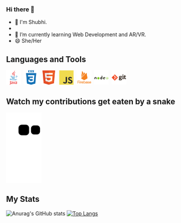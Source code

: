 ### Hi there 👋

- 🔭 I'm Shubhi.
- 
- 🌱 I’m currently learning Web Development and AR/VR.
- 😄 She/Her

## Languages and Tools
<div>
  <img src="https://github.com/devicons/devicon/blob/master/icons/java/java-original-wordmark.svg" title="Java" alt="Java" width="40" height="40"/>&nbsp;
  <img src="https://github.com/devicons/devicon/blob/master/icons/css3/css3-plain-wordmark.svg"  title="CSS3" alt="CSS" width="40" height="40"/>&nbsp;
  <img src="https://github.com/devicons/devicon/blob/master/icons/html5/html5-original.svg" title="HTML5" alt="HTML" width="40" height="40"/>&nbsp;
  <img src="https://github.com/devicons/devicon/blob/master/icons/javascript/javascript-original.svg" title="JavaScript" alt="JavaScript" width="40" height="40"/>&nbsp;
  <img src="https://github.com/devicons/devicon/blob/master/icons/firebase/firebase-plain-wordmark.svg" title="Firebase" alt="Firebase" width="40" height="40"/>&nbsp;
  <img src="https://github.com/devicons/devicon/blob/master/icons/nodejs/nodejs-original-wordmark.svg" title="NodeJS" alt="NodeJS" width="40" height="40"/>&nbsp;
  <img src="https://github.com/devicons/devicon/blob/master/icons/git/git-original-wordmark.svg" title="Git" **alt="Git" width="40" height="40"/>
</div>

## Watch my contributions get eaten by a snake
![snake gif](https://github.com/ShubhiYadav03/ShubhiYadav03/blob/output/github-contribution-grid-snake.svg)

## My Stats
![Anurag's GitHub stats](https://github-readme-stats.vercel.app/api?username=ShubhiYadav03&count_private=true&show_icons=true&theme=dracula)
      [![Top Langs](https://github-readme-stats.vercel.app/api/top-langs/?username=ShubhiYadav03&layout=compact&theme=dracula)](https://github.com/anuraghazra/github-readme-stats)
